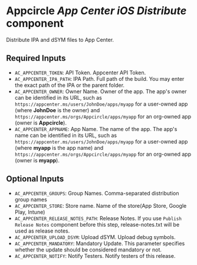 # Appcircle _App Center iOS Distribute_ component

Distribute IPA and dSYM files to App Center.

## Required Inputs

- `AC_APPCENTER_TOKEN`: API Token. Appcenter API Token.
- `AC_APPCENTER_IPA_PATH`: IPA Path. Full path of the build. You may enter the exact path of the IPA or the parent folder.
- `AC_APPCENTER_OWNER`: Owner Name. Owner of the app. The app's owner can be identified in its URL, such as `https://appcenter.ms/users/JohnDoe/apps/myapp` for a user-owned app (where **JohnDoe** is the owner) and `https://appcenter.ms/orgs/Appcircle/apps/myapp` for an org-owned app (owner is **Appcircle**).
- `AC_APPCENTER_APPNAME`: App Name. The name of the app. The app's name can be identified in its URL, such as `https://appcenter.ms/users/JohnDoe/apps/myapp` for a user-owned app (where **myapp** is the app name) and `https://appcenter.ms/orgs/Appcircle/apps/myapp` for an org-owned app (owner is **myapp**).

## Optional Inputs

- `AC_APPCENTER_GROUPS`: Group Names. Comma-separated distribution group names
- `AC_APPCENTER_STORE`: Store name. Name of the store(App Store, Google Play, Intune)
- `AC_APPCENTER_RELEASE_NOTES_PATH`: Release Notes. If you use `Publish Release Notes` component before this step, release-notes.txt will be used as release notes.
- `AC_APPCENTER_UPLOAD_DSYM`: Upload dSYM. Upload debug symbols.
- `AC_APPCENTER_MANDATORY`: Mandatory Update. This parameter specifies whether the update should be considered mandatory or not.
- `AC_APPCENTER_NOTIFY`: Notify Testers. Notify testers of this release.
